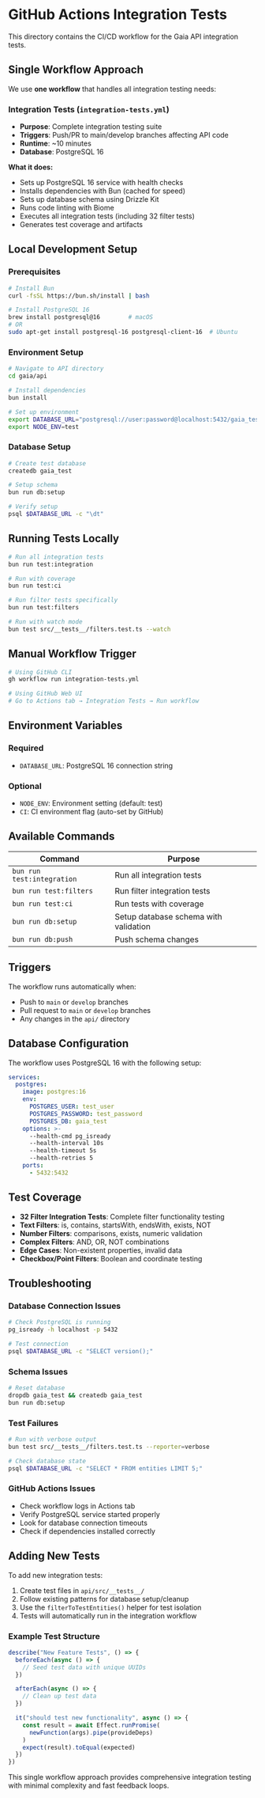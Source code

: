 # GitHub Actions Integration Tests

This directory contains the CI/CD workflow for the Gaia API integration tests.

## Single Workflow Approach

We use **one workflow** that handles all integration testing needs:

### Integration Tests (`integration-tests.yml`)
- **Purpose**: Complete integration testing suite
- **Triggers**: Push/PR to main/develop branches affecting API code
- **Runtime**: ~10 minutes
- **Database**: PostgreSQL 16

**What it does:**
- Sets up PostgreSQL 16 service with health checks
- Installs dependencies with Bun (cached for speed)
- Sets up database schema using Drizzle Kit
- Runs code linting with Biome
- Executes all integration tests (including 32 filter tests)
- Generates test coverage and artifacts

## Local Development Setup

### Prerequisites
```bash
# Install Bun
curl -fsSL https://bun.sh/install | bash

# Install PostgreSQL 16
brew install postgresql@16        # macOS
# OR
sudo apt-get install postgresql-16 postgresql-client-16  # Ubuntu
```

### Environment Setup
```bash
# Navigate to API directory
cd gaia/api

# Install dependencies
bun install

# Set up environment
export DATABASE_URL="postgresql://user:password@localhost:5432/gaia_test"
export NODE_ENV=test
```

### Database Setup
```bash
# Create test database
createdb gaia_test

# Setup schema
bun run db:setup

# Verify setup
psql $DATABASE_URL -c "\dt"
```

## Running Tests Locally

```bash
# Run all integration tests
bun run test:integration

# Run with coverage
bun run test:ci

# Run filter tests specifically
bun run test:filters

# Run with watch mode
bun test src/__tests__/filters.test.ts --watch
```

## Manual Workflow Trigger

```bash
# Using GitHub CLI
gh workflow run integration-tests.yml

# Using GitHub Web UI
# Go to Actions tab → Integration Tests → Run workflow
```

## Environment Variables

### Required
- `DATABASE_URL`: PostgreSQL 16 connection string

### Optional
- `NODE_ENV`: Environment setting (default: test)
- `CI`: CI environment flag (auto-set by GitHub)

## Available Commands

| Command | Purpose |
|---------|---------|
| `bun run test:integration` | Run all integration tests |
| `bun run test:filters` | Run filter integration tests |
| `bun run test:ci` | Run tests with coverage |
| `bun run db:setup` | Setup database schema with validation |
| `bun run db:push` | Push schema changes |

## Triggers

The workflow runs automatically when:
- Push to `main` or `develop` branches
- Pull request to `main` or `develop` branches
- Any changes in the `api/` directory

## Database Configuration

The workflow uses PostgreSQL 16 with the following setup:

```yaml
services:
  postgres:
    image: postgres:16
    env:
      POSTGRES_USER: test_user
      POSTGRES_PASSWORD: test_password
      POSTGRES_DB: gaia_test
    options: >-
      --health-cmd pg_isready
      --health-interval 10s
      --health-timeout 5s
      --health-retries 5
    ports:
      - 5432:5432
```

## Test Coverage

- **32 Filter Integration Tests**: Complete filter functionality testing
- **Text Filters**: is, contains, startsWith, endsWith, exists, NOT
- **Number Filters**: comparisons, exists, numeric validation
- **Complex Filters**: AND, OR, NOT combinations
- **Edge Cases**: Non-existent properties, invalid data
- **Checkbox/Point Filters**: Boolean and coordinate testing

## Troubleshooting

### Database Connection Issues
```bash
# Check PostgreSQL is running
pg_isready -h localhost -p 5432

# Test connection
psql $DATABASE_URL -c "SELECT version();"
```

### Schema Issues
```bash
# Reset database
dropdb gaia_test && createdb gaia_test
bun run db:setup
```

### Test Failures
```bash
# Run with verbose output
bun test src/__tests__/filters.test.ts --reporter=verbose

# Check database state
psql $DATABASE_URL -c "SELECT * FROM entities LIMIT 5;"
```

### GitHub Actions Issues
- Check workflow logs in Actions tab
- Verify PostgreSQL service started properly
- Look for database connection timeouts
- Check if dependencies installed correctly

## Adding New Tests

To add new integration tests:

1. Create test files in `api/src/__tests__/`
2. Follow existing patterns for database setup/cleanup
3. Use the `filterToTestEntities()` helper for test isolation
4. Tests will automatically run in the integration workflow

### Example Test Structure
```typescript
describe("New Feature Tests", () => {
  beforeEach(async () => {
    // Seed test data with unique UUIDs
  })

  afterEach(async () => {
    // Clean up test data
  })

  it("should test new functionality", async () => {
    const result = await Effect.runPromise(
      newFunction(args).pipe(provideDeps)
    )
    expect(result).toEqual(expected)
  })
})
```

This single workflow approach provides comprehensive integration testing with minimal complexity and fast feedback loops.